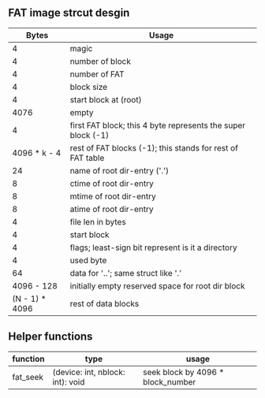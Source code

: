 
## FAT image strcut desgin


| Bytes          | Usage                                                        |
| -------------- | ------------------------------------------------------------ |
| 4              | magic                                                        |
| 4              | number of block                                              |
| 4              | number of FAT                                                |
| 4              | block size                                                   |
| 4              | start block at (root)                                        |
| 4076           | empty                                                        |
| 4              | first FAT block; this 4 byte represents the super block (-1) |
| 4096 * k - 4   | rest of FAT blocks (-1); this stands for rest of FAT table   |
| 24             | name of root dir-entry ('.')                                 |
| 8              | ctime of root dir-entry                                      |
| 8              | mtime of root dir-entry                                      |
| 8              | atime of root dir-entry                                      |
| 4              | file len in bytes                                            |
| 4              | start block                                                  |
| 4              | flags; least-sign bit represent is it a directory            |
| 4              | used byte                                                    |
| 64             | data for '..'; same struct like '.'                          |
| 4096 - 128     | initially empty reserved space for root dir block            |
| (N - 1) * 4096 | rest of data blocks                                          |

## Helper functions

| function | type                             | usage                             |
| -------- | -------------------------------- | --------------------------------- |
| fat_seek | (device: int, nblock: int): void | seek block by 4096 * block_number |
